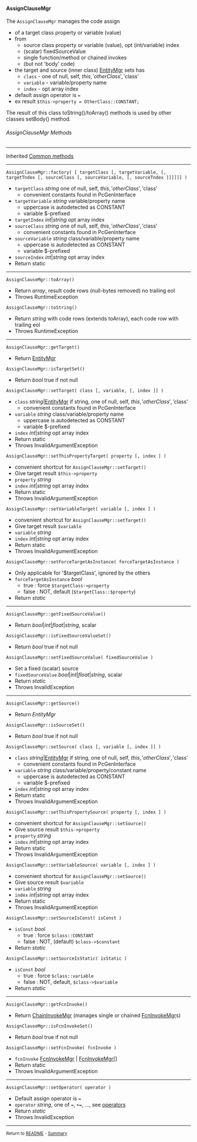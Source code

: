 [comment]: # (This file is part of PcGen, PHP Code Generation support package. Copyright 2020 Kjell-Inge Gustafsson, kigkonsult, All rights reserved, licence GPL 3.0)

#### AssignClauseMgr

The ```AssignClauseMgr``` manages the code assign 
* of a target class property or variable (value) 
* from 
  * source class property or variable (value), opt (int/variable) index
  * (scalar) fixedSourceValue
  * single function/method or chained invokes
  * (but not 'body' code)
* the target and source (inner class) [EntityMgr] sets has
  * ```class``` - one of null, self, $this, 'otherClass', '$class'
  * ```variable``` - variable/property name
  * ```index``` - opt array index
* default assign operator is ```=```
* ex result ```$this->property = OtherClass::CONSTANT;```

The result of this class toString()/toArray() methods is used by other classes setBody() method.

###### AssignClauseMgr Methods

---
Inherited [Common methods]

---

```AssignClauseMgr::factory( [ targetClass [, targetVariable, [, targetTndex [, sourceClass [, sourceVariable, [, sourceTndex ]]]]]] )```
* ```targetClass``` _string_ one of null, self, $this, 'otherClass', '$class'
  * convenient constants found in PcGenInterface 
* ```targetVariable``` _string_ variable/property name
  * uppercase is autodetected as CONSTANT
  * variable $-prefixed
* ```targetIndex```  _int_|_string_ opt array index
* ```sourceClass``` _string_ one of null, self,  $this, 'otherClass', '$class'
  * convenient constants found in PcGenInterface 
* ```sourceVariable``` _string_ class/variable/property name
  * uppercase is autodetected as CONSTANT
  * variable $-prefixed
* ```sourceIndex```  _int_|_string_ opt array index
* Return static
---

```AssignClauseMgr::toArray()```
* Return _array_, result code rows (null-bytes removed) no trailing eol
* Throws RuntimeException

```AssignClauseMgr::toString()```
* Return _string_ with code rows (extends toArray), each code row with trailing eol
* Throws RuntimeException
---

```AssignClauseMgr::getTarget()```
* Return [EntityMgr]

```AssignClauseMgr::isTargetSet()```
* Return _bool_ true if not null

```AssignClauseMgr::setTarget( class [, variable, [, index ]] )```
* ```class``` _string_|[EntityMgr] if string, one of null, self, $this, 'otherClass', '$class'
  * convenient constants found in PcGenInterface 
* ```variable``` _string_ class/variable/property name
  * uppercase is autodetected as CONSTANT
  * variable $-prefixed
* ```index```  _int_|_string_ opt array index
* Return static
* Throws InvalidArgumentException

```AssignClauseMgr::setThisPropertyTarget( property [, index ] )```
* convenient shortcut for ```AssignClauseMgr::setTarget()```
* Give target result ```$this->property```
* ```property``` _string_
* ```index```  _int_|_string_ opt array index
* Return static
* Throws InvalidArgumentException

```AssignClauseMgr::setVariableTarget( variable [, index ] )```
* convenient shortcut for ```AssignClauseMgr::setTarget()```
* Give target result ```$variable```
* ```variable``` _string_
* ```index```  _int_|_string_ opt array index
* Return static
* Throws InvalidArgumentException

```AssignClauseMgr::setForceTargetAsInstance( forceTargetAsInstance )```
* Only applicable for '$targetClass', ignored by the others
* ```forceTargetAsInstance``` _bool_
  * true : force ```$targetClass->property```
  * false : NOT, default (```$targetClass::$property```)
* Return _static_
---

```AssignClauseMgr::getFixedSourceValue()```
* Return _bool_|_int_|_float_|_string_, scalar

```AssignClauseMgr::isFixedSourceValueSet()```
* Return _bool_ true if not null

```AssignClauseMgr::setFixedSourceValue( fixedSourceValue )```
* Set a fixed (scalar) source
* ```fixedSourceValue``` _bool_|_int_|_float_|_string_, scalar
* Return _static_
* Throws InvalidException
---

```AssignClauseMgr::getSource()```
* Return _EntityMgr_

```AssignClauseMgr::isSourceSet()```
* Return _bool_ true if not null

```AssignClauseMgr::setSource( class [, variable [, index ]] )```
* ```class``` _string_|[EntityMgr] if string, one of null, self, $this, 'otherClass', '$class'
  * convenient constants found in PcGenInterface 
* ```variable``` _string_ class/variable/property/constant name
  * uppercase is autodetected as CONSTANT
  * variable $-prefixed
* ```index```  _int_|_string_ opt array index
* Return static
* Throws InvalidArgumentException

```AssignClauseMgr::setThisPropertySource( property [, index ] )```
* convenient shortcut for ```AssignClauseMgr::setSource()```
* Give source result ```$this->property```
* ```property``` _string_
* ```index```  _int_|_string_ opt array index
* Return static
* Throws InvalidArgumentException

```AssignClauseMgr::setVariableSource( variable [, index ] )```
* convenient shortcut for ```AssignClauseMgr::setSource()```
* Give source result ```$variable```
* ```variable``` _string_
* ```index```  _int_|_string_ opt array index
* Return static
* Throws InvalidArgumentException

```AssignClauseMgr::setSourceIsConst( isConst )```
* ```isConst``` _bool_
  * true : force ```$class::CONSTANT```
  * false : NOT, (default) ```$class->$constant``` 
* Return _static_

```AssignClauseMgr::setSourceIsStatic( isStatic )```
* ```isConst``` _bool_
  * true : force ```$class::variable```
  * false : NOT, default, ```$class->$variable``` 
* Return _static_
---

```AssignClauseMgr::getFcnInvoke()```
* Return [ChainInvokeMgr] (manages single or chained [FcnInvokeMgr]s)

```AssignClauseMgr::isFcnInvokeSet()```
* Return _bool_ true if not null

```AssignClauseMgr::setFcnInvoke( fcnInvoke )```
* ```fcnInvoke``` [FcnInvokeMgr] | [FcnInvokeMgr]\[]  
* Return static
* Throws InvalidArgumentException
---

```AssignClauseMgr::setOperator( operator )```
* Default assign operator is ```=```  
* ```operator``` _string_, one of ```=```, ```+=```, ..., see [operators]
* Return _static_
* Throws InvalidException
---

<small>Return to [README] - [Summary]</small>

[ChainInvokeMgr]:ChainInvokeMgr.md
[Common methods]:CommonMethods.md
[EntityMgr]:EntityMgr.md
[FcnInvokeMgr]:FcnInvokeMgr.md
[operators]:https://www.php.net/manual/en/language.operators.assignment.php
[PropertyMgr]:PropertyMgr.md
[README]:../README.md
[Summary]:Summary.md
[VariableMgr]:VariableMgr.md
